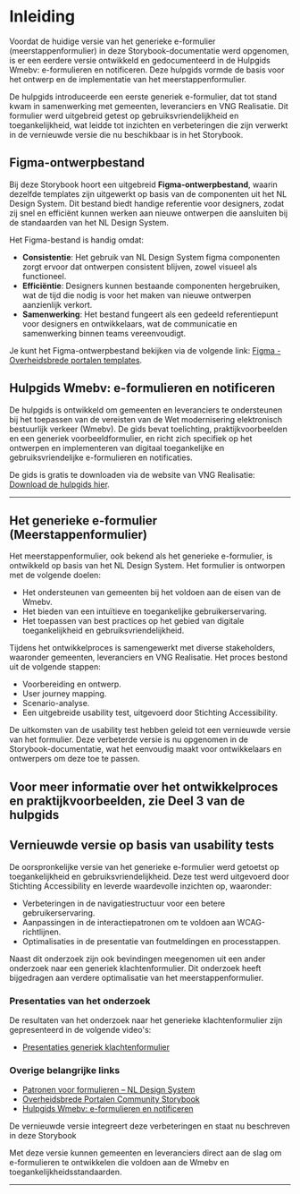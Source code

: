 # Inleiding

Voordat de huidige versie van het generieke e-formulier (meerstappenformulier) in deze Storybook-documentatie werd opgenomen, is er een eerdere versie ontwikkeld en gedocumenteerd in de Hulpgids Wmebv: e-formulieren en notificeren. Deze hulpgids vormde de basis voor het ontwerp en de implementatie van het meerstappenformulier.

De hulpgids introduceerde een eerste generiek e-formulier, dat tot stand kwam in samenwerking met gemeenten, leveranciers en VNG Realisatie. Dit formulier werd uitgebreid getest op gebruiksvriendelijkheid en toegankelijkheid, wat leidde tot inzichten en verbeteringen die zijn verwerkt in de vernieuwde versie die nu beschikbaar is in het Storybook.

## Figma-ontwerpbestand

Bij deze Storybook hoort een uitgebreid **Figma-ontwerpbestand**, waarin dezelfde templates zijn uitgewerkt op basis van de componenten uit het NL Design System. Dit bestand biedt handige referentie voor designers, zodat zij snel en efficiënt kunnen werken aan nieuwe ontwerpen die aansluiten bij de standaarden van het NL Design System.

Het Figma-bestand is handig omdat:

- **Consistentie**: Het gebruik van NL Design System figma componenten zorgt ervoor dat ontwerpen consistent blijven, zowel visueel als functioneel.
- **Efficiëntie**: Designers kunnen bestaande componenten hergebruiken, wat de tijd die nodig is voor het maken van nieuwe ontwerpen aanzienlijk verkort.
- **Samenwerking**: Het bestand fungeert als een gedeeld referentiepunt voor designers en ontwikkelaars, wat de communicatie en samenwerking binnen teams vereenvoudigt.

Je kunt het Figma-ontwerpbestand bekijken via de volgende link: [Figma - Overheidsbrede portalen templates](https://www.figma.com/design/iZgSIuU8hvH9nw3h7WO1ZY/Overheidsbrede-portalen---Templates?node-id=1-3&node-type=canvas&t=KxnX9WoZ6S4tSxuF-0).

## Hulpgids Wmebv: e-formulieren en notificeren

De hulpgids is ontwikkeld om gemeenten en leveranciers te ondersteunen bij het toepassen van de vereisten van de Wet modernisering elektronisch bestuurlijk verkeer (Wmebv). De gids bevat toelichting, praktijkvoorbeelden en een generiek voorbeeldformulier, en richt zich specifiek op het ontwerpen en implementeren van digitaal toegankelijke en gebruiksvriendelijke e-formulieren en notificaties.

De gids is gratis te downloaden via de website van VNG Realisatie: [Download de hulpgids hier](https://vng.nl/wmebv).

---

## Het generieke e-formulier (Meerstappenformulier)

Het meerstappenformulier, ook bekend als het generieke e-formulier, is ontwikkeld op basis van het NL Design System. Het formulier is ontworpen met de volgende doelen:

- Het ondersteunen van gemeenten bij het voldoen aan de eisen van de Wmebv.
- Het bieden van een intuïtieve en toegankelijke gebruikerservaring.
- Het toepassen van best practices op het gebied van digitale toegankelijkheid en gebruiksvriendelijkheid.

Tijdens het ontwikkelproces is samengewerkt met diverse stakeholders, waaronder gemeenten, leveranciers en VNG Realisatie. Het proces bestond uit de volgende stappen:

- Voorbereiding en ontwerp.
- User journey mapping.
- Scenario-analyse.
- Een uitgebreide usability test, uitgevoerd door Stichting Accessibility.

De uitkomsten van de usability test hebben geleid tot een vernieuwde versie van het formulier. Deze verbeterde versie is nu opgenomen in de Storybook-documentatie, wat het eenvoudig maakt voor ontwikkelaars en ontwerpers om deze toe te passen.

## Voor meer informatie over het ontwikkelproces en praktijkvoorbeelden, zie Deel 3 van de hulpgids

## Vernieuwde versie op basis van usability tests

De oorspronkelijke versie van het generieke e-formulier werd getoetst op toegankelijkheid en gebruiksvriendelijkheid. Deze test werd uitgevoerd door Stichting Accessibility en leverde waardevolle inzichten op, waaronder:

- Verbeteringen in de navigatiestructuur voor een betere gebruikerservaring.
- Aanpassingen in de interactiepatronen om te voldoen aan WCAG-richtlijnen.
- Optimalisaties in de presentatie van foutmeldingen en processtappen.

Naast dit onderzoek zijn ook bevindingen meegenomen uit een ander onderzoek naar een generiek klachtenformulier. Dit onderzoek heeft bijgedragen aan verdere optimalisatie van het meerstappenformulier.

### Presentaties van het onderzoek

De resultaten van het onderzoek naar het generieke klachtenformulier zijn gepresenteerd in de volgende video's:

- [Presentaties generiek klachtenformulier](https://www.youtube.com/@NLDesignSystem/search?query=klachtenformulier)

### Overige belangrijke links

- [Patronen voor formulieren – NL Design System](https://nldesignsystem.nl/voorbeelden/patronen/formulieren)
- [Overheidsbrede Portalen Community Storybook](https://nl-design-system.github.io/overheidsbrede-portalen-community/)
- [Hulpgids Wmebv: e-formulieren en notificeren](https://vng.nl/wmebv)

De vernieuwde versie integreert deze verbeteringen en staat nu beschreven in deze Storybook

Met deze versie kunnen gemeenten en leveranciers direct aan de slag om e-formulieren te ontwikkelen die voldoen aan de Wmebv en toegankelijkheidsstandaarden.

---
